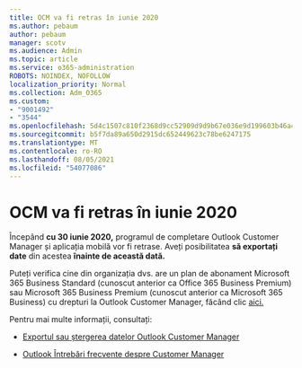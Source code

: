 ```yaml
---
title: OCM va fi retras în iunie 2020
ms.author: pebaum
author: pebaum
manager: scotv
ms.audience: Admin
ms.topic: article
ms.service: o365-administration
ROBOTS: NOINDEX, NOFOLLOW
localization_priority: Normal
ms.collection: Adm_O365
ms.custom:
- "9001492"
- "3544"
ms.openlocfilehash: 5d4c1507c810f2368d9cc52909d9d9b67e036e9d199603b46a4e992a41df898e
ms.sourcegitcommit: b5f7da89a650d2915dc652449623c78be6247175
ms.translationtype: MT
ms.contentlocale: ro-RO
ms.lasthandoff: 08/05/2021
ms.locfileid: "54077086"
---
```

# <a name="ocm-to-be-retired-june-2020"></a>OCM va fi retras în iunie 2020


Începând **cu 30 iunie 2020,** programul de completare Outlook Customer Manager și aplicația mobilă vor fi retrase. Aveți posibilitatea **să exportați date** din acestea **înainte de această dată.**  

Puteți verifica cine din organizația dvs. are un plan de abonament Microsoft 365 Business Standard (cunoscut anterior ca Office 365 Business Premium) sau Microsoft 365 Business Premium (cunoscut anterior ca Microsoft 365 Business) cu drepturi la Outlook Customer Manager, făcând clic [aici.](https://admin.microsoft.com/AdminPortal/Home?ref=/users)

Pentru mai multe informații, consultați:

- [Exportul sau ștergerea datelor Outlook Customer Manager](https://support.office.com/article/1a421cb4-e8de-4b44-bfb8-710b92820439)

- [Outlook Întrebări frecvente despre Customer Manager](https://techcommunity.microsoft.com/t5/outlook-customer-manager/faq-frequently-asked-questions-about-outlook-customer-manager/m-p/29680)
